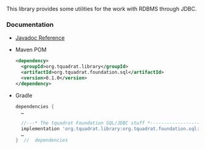 This library provides some utilities for the work with RDBMS through JDBC.

### Documentation

- [Javadoc Reference](https://tquadrat.github.io/foundation-sql/javadoc/index.html)

- Maven POM
    ```xml
    <dependency>
      <groupId>org.tquadrat.library</groupId>
      <artifactId>org.tquadrat.foundation.sql</artifactId>
      <version>0.1.0</version>
    </dependency>
    ```
- Gradle
    ```Groovy
    dependencies {
      …
  
      //---* The tquadrat Foundation SQL/JDBC stuff *-------------------------
      implementation 'org.tquadrat.library:org.tquadrat.foundation.sql:0.1.0'
      …
    }  //  dependencies
    ```